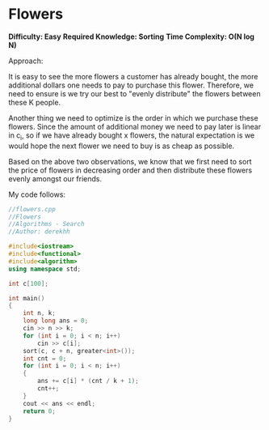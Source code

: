 # Flowers

**Difficulty: Easy**
**Required Knowledge: Sorting**
**Time Complexity: O(N log N)**

Approach:

It is easy to see the more flowers a customer has already bought, the more additional dollars one needs to pay to purchase this flower. Therefore, we need to ensure is we try our best to "evenly distribute" the flowers between these K people. 

Another thing we need to optimize is the order in which we purchase these flowers. Since the amount of additional money we need to pay later is linear in c<sub>i</sub>, so if we have already bought x flowers, the natural expectation is we would hope the next flower we need to buy is as cheap as possible.

Based on the above two observations, we know that we first need to sort the price of flowers in decreasing order and then distribute these flowers evenly amongst our friends. 

My code follows:

```C++
//flowers.cpp
//Flowers
//Algorithms - Search
//Author: derekhh

#include<iostream>
#include<functional>
#include<algorithm>
using namespace std;

int c[100];

int main()
{
	int n, k;
	long long ans = 0;
	cin >> n >> k;
	for (int i = 0; i < n; i++)
		cin >> c[i];
	sort(c, c + n, greater<int>());
	int cnt = 0;
	for (int i = 0; i < n; i++)
	{
		ans += c[i] * (cnt / k + 1);
		cnt++;
	}
	cout << ans << endl;
	return 0;
}
``` 